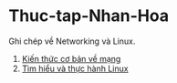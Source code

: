 # Thuc-tap-Nhan-Hoa
Ghi chép về Networking và Linux.  
1. [Kiến thức cơ bản về mạng](Networking/)  
2. [Tìm hiểu và thực hành Linux](Linux/)
